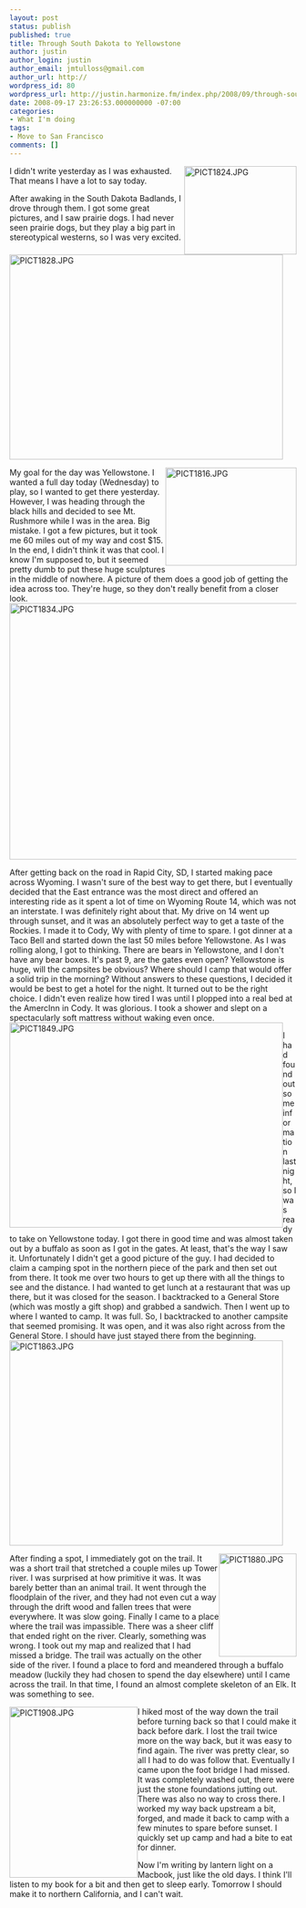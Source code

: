 ```yaml
---
layout: post
status: publish
published: true
title: Through South Dakota to Yellowstone
author: justin
author_login: justin
author_email: jmtulloss@gmail.com
author_url: http://
wordpress_id: 80
wordpress_url: http://justin.harmonize.fm/index.php/2008/09/through-south-dakota-to-yellowstone/
date: 2008-09-17 23:26:53.000000000 -07:00
categories:
- What I'm doing
tags:
- Move to San Francisco
comments: []
---
```

<img style="float:right;clear:right;" src="http://justin.harmonize.fm/wp-content/uploads/2008/09/pict1824.jpg" alt="PICT1824.JPG" width="197" height="155" />I didn't write yesterday as I was exhausted. That means I have a lot to say today.

After awaking in the South Dakota Badlands, I drove through them. I got some great pictures, and I saw prairie dogs. I had never seen prairie dogs, but they play a big part in stereotypical westerns, so I was very excited. <img src="http://justin.harmonize.fm/wp-content/uploads/2008/09/pict1828.jpg" alt="PICT1828.JPG" width="480" height="360" />

<img style="float:right;" src="http://justin.harmonize.fm/wp-content/uploads/2008/09/pict1816.jpg" alt="PICT1816.JPG" width="230" height="172" />My goal for the day was Yellowstone. I wanted a full day today (Wednesday) to play, so I wanted to get there yesterday. However, I was heading through the black hills and decided to see Mt. Rushmore while I was in the area. Big mistake. I got a few pictures, but it took me 60 miles out of my way and cost $15. In the end, I didn't think it was that cool. I know I'm supposed to, but it seemed pretty dumb to put these huge sculptures in the middle of nowhere. A picture of them does a good job of getting the idea across too. They're huge, so they don't really benefit from a closer look.<img src="http://justin.harmonize.fm/wp-content/uploads/2008/09/pict1834.jpg" alt="PICT1834.JPG" width="600" height="450" />

After getting back on the road in Rapid City, SD, I started making pace across Wyoming. I wasn't sure of the best way to get there, but I eventually decided that the East entrance was the most direct and offered an interesting ride as it spent a lot of time on Wyoming Route 14, which was not an interstate. I was definitely right about that. My drive on 14 went up through sunset, and it was an absolutely perfect way to get a taste of the Rockies. I made it to Cody, Wy with plenty of time to spare. I got dinner at a Taco Bell and started down the last 50 miles before Yellowstone. As I was rolling along, I got to thinking. There are bears in Yellowstone, and I don't have any bear boxes. It's past 9, are the gates even open? Yellowstone is huge, will the campsites be obvious? Where should I camp that would offer a solid trip in the morning? Without answers to these questions, I decided it would be best to get a hotel for the night. It turned out to be the right choice. I didn't even realize how tired I was until I plopped into a real bed at the AmercInn in Cody. It was glorious. I took a shower and slept on a spectacularly soft mattress without waking even once.<img style="float:left;" src="http://justin.harmonize.fm/wp-content/uploads/2008/09/pict1849.jpg" alt="PICT1849.JPG" width="480" height="360" />

I had found out some information last night, so I was ready to take on Yellowstone today. I got there in good time and was almost taken out by a buffalo as soon as I got in the gates. At least, that's the way I saw it. Unfortunately I didn't get a good picture of the guy. I had decided to claim a camping spot in the northern piece of the park and then set out from there. It took me over two hours to get up there with all the things to see and the distance. I had wanted to get lunch at a restaurant that was up there, but it was closed for the season. I backtracked to a General Store (which was mostly a gift shop) and grabbed a sandwich. Then I went up to where I wanted to camp. It was full. So, I backtracked to another campsite that seemed promising. It was open, and it was also right across from the General Store. I should have just stayed there from the beginning.<img src="http://justin.harmonize.fm/wp-content/uploads/2008/09/pict1863.jpg" alt="PICT1863.JPG" width="480" height="360" />

<img style="float:right;" src="http://justin.harmonize.fm/wp-content/uploads/2008/09/pict1880.jpg" alt="PICT1880.JPG" width="136" height="181" />

After finding a spot, I immediately got on the trail. It was a short trail that stretched a couple miles up Tower river. I was surprised at how primitive it was. It was barely better than an animal trail. It went through the floodplain of the river, and they had not even cut a way through the drift wood and fallen trees that were everywhere. It was slow going. Finally I came to a place where the trail was impassible. There was a sheer cliff that ended right on the river. Clearly, something was wrong. I took out my map and realized that I had missed a bridge. The trail was actually on the other side of the river. I found a place to ford and meandered through a buffalo meadow (luckily they had chosen to spend the day elsewhere) until I came across the trail. In that time, I found an almost complete skeleton of an Elk. It was something to see.

<img style="float:left;" src="http://justin.harmonize.fm/wp-content/uploads/2008/09/pict1908.jpg" alt="PICT1908.JPG" width="225" height="300" />

I hiked most of the way down the trail before turning back so that I could make it back before dark. I lost the trail twice more on the way back, but it was easy to find again. The river was pretty clear, so all I had to do was follow that. Eventually I came upon the foot bridge I had missed. It was completely washed out, there were just the stone foundations jutting out. There was also no way to cross there. I worked my way back upstream a bit, forged, and made it back to camp with a few minutes to spare before sunset. I quickly set up camp and had a bite to eat for dinner.

Now I'm writing by lantern light on a Macbook, just like the old days. I think I'll listen to my book for a bit and then get to sleep early. Tomorrow I should make it to northern California, and I can't wait.
